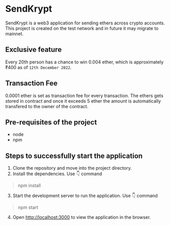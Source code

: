 # SendKrypt

SendKrypt is a web3 application for sending ethers across crypto accounts. This project is created on the test network and in future it may migrate to mainnet.

## Exclusive feature

Every 20th person has a chance to win 0.004 ether, which is approximately ₹400 as of `12th December 2022`.

## Transaction Fee
0.0001 ether is set as transaction fee for every transaction. The ethers gets stored in contract and once it exceeds 5 ether the amount is automatically transfered to the owner of the contract.

## Pre-requisites of the project
- node
- npm

## Steps to successfully start the application

1. Clone the repository and move into the project directory.
2. Install the dependencies. Use 👇 command
> npm install
3. Start the development server to run the application. Use 👇 command
> npm start
4. Open [http://localhost:3000](http://localhost:3000) to view the application in the browser.